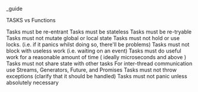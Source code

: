 _guide



TASKS vs Functions


Tasks must be re-entrant
Tasks must be stateless
Tasks must be re-tryable
Tasks must not mutate global or local state
Tasks must not hold or use locks. (i.e. if it panics whilst doing so, there'll be problems)
Tasks must not block with useless work (i.e. waiting on an event)
Tasks must do useful work for a reasonable amount of time ( ideally microseconds and above )
Tasks must not share state with other tasks
For inter-thread communication use Streams, Generators, Future, and Promises
Tasks must not throw exceptions (clarify that it should be handled)
Tasks must not panic unless absolutely necessary